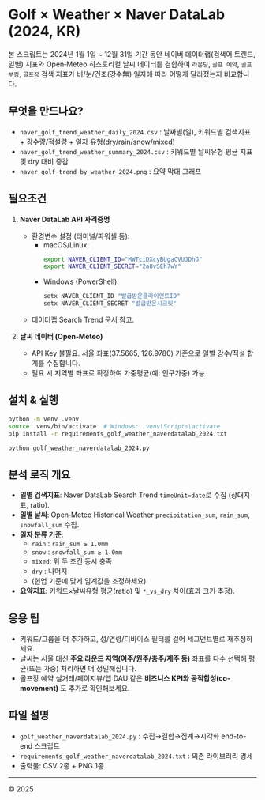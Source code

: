 
# Golf × Weather × Naver DataLab (2024, KR)

본 스크립트는 2024년 1월 1일 ~ 12월 31일 기간 동안
네이버 데이터랩(검색어 트렌드, 일별) 지표와 Open‑Meteo 히스토리컬 날씨 데이터를 결합하여
`라운딩`, `골프 예약`, `골프 부킹`, `골프장` 검색 지표가
비/눈/건조(강수無) 일자에 따라 어떻게 달라졌는지 비교합니다.

## 무엇을 만드나요?
- `naver_golf_trend_weather_daily_2024.csv` : 날짜별(일), 키워드별 검색지표 + 강수량/적설량 + 일자 유형(dry/rain/snow/mixed)
- `naver_golf_trend_weather_summary_2024.csv` : 키워드별 날씨유형 평균 지표 및 dry 대비 증감
- `naver_golf_trend_by_weather_2024.png` : 요약 막대 그래프

## 필요조건
1) **Naver DataLab API 자격증명**
   - 환경변수 설정 (터미널/파워셸 등):
     - macOS/Linux:  
       ```bash
       export NAVER_CLIENT_ID="MWTciDXcyBUgaCVUJDhG"
       export NAVER_CLIENT_SECRET="2a8vSEh7wY"
       ```
     - Windows (PowerShell):  
       ```powershell
       setx NAVER_CLIENT_ID "발급받은클라이언트ID"
       setx NAVER_CLIENT_SECRET "발급받은시크릿"
       ```
   - 데이터랩 Search Trend 문서 참고.

2) **날씨 데이터 (Open‑Meteo)**  
   - API Key 불필요. 서울 좌표(37.5665, 126.9780) 기준으로 일별 강수/적설 합계를 수집합니다.
   - 필요 시 지역별 좌표로 확장하여 가중평균(예: 인구가중) 가능.

## 설치 & 실행
```bash
python -m venv .venv
source .venv/bin/activate  # Windows: .venv\Scripts\activate
pip install -r requirements_golf_weather_naverdatalab_2024.txt

python golf_weather_naverdatalab_2024.py
```

## 분석 로직 개요
- **일별 검색지표**: Naver DataLab Search Trend `timeUnit=date`로 수집 (상대지표, ratio).
- **일별 날씨**: Open‑Meteo Historical Weather `precipitation_sum`, `rain_sum`, `snowfall_sum` 수집.
- **일자 분류 기준**:
  - `rain` : `rain_sum ≥ 1.0mm`
  - `snow` : `snowfall_sum ≥ 1.0mm`
  - `mixed`: 위 두 조건 동시 충족
  - `dry`  : 나머지
  - (현업 기준에 맞게 임계값을 조정하세요)
- **요약지표**: 키워드×날씨유형 평균(ratio) 및 `*_vs_dry` 차이(효과 크기 추정).

## 응용 팁
- 키워드/그룹을 더 추가하고, 성/연령/디바이스 필터를 걸어 세그먼트별로 재추정하세요.
- 날씨는 서울 대신 **주요 라운드 지역(여주/원주/충주/제주 등)** 좌표를 다수 선택해 평균(또는 가중) 처리하면 더 정밀해집니다.
- 골프장 예약 실거래/페이지뷰/앱 DAU 같은 **비즈니스 KPI와 공적합성(co-movement)** 도 추가로 확인해보세요.

## 파일 설명
- `golf_weather_naverdatalab_2024.py` : 수집→결합→집계→시각화 end-to-end 스크립트
- `requirements_golf_weather_naverdatalab_2024.txt` : 의존 라이브러리 명세
- 출력물: CSV 2종 + PNG 1종

---

© 2025
